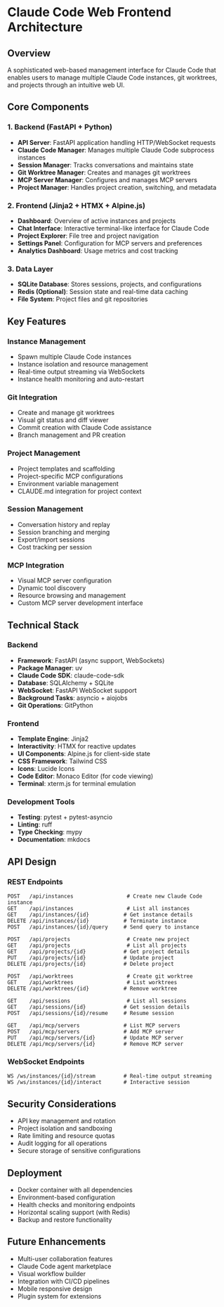 # Claude Code Web Frontend Architecture

## Overview
A sophisticated web-based management interface for Claude Code that enables users to manage multiple Claude Code instances, git worktrees, and projects through an intuitive web UI.

## Core Components

### 1. Backend (FastAPI + Python)
- **API Server**: FastAPI application handling HTTP/WebSocket requests
- **Claude Code Manager**: Manages multiple Claude Code subprocess instances
- **Session Manager**: Tracks conversations and maintains state
- **Git Worktree Manager**: Creates and manages git worktrees
- **MCP Server Manager**: Configures and manages MCP servers
- **Project Manager**: Handles project creation, switching, and metadata

### 2. Frontend (Jinja2 + HTMX + Alpine.js)
- **Dashboard**: Overview of active instances and projects
- **Chat Interface**: Interactive terminal-like interface for Claude Code
- **Project Explorer**: File tree and project navigation
- **Settings Panel**: Configuration for MCP servers and preferences
- **Analytics Dashboard**: Usage metrics and cost tracking

### 3. Data Layer
- **SQLite Database**: Stores sessions, projects, and configurations
- **Redis (Optional)**: Session state and real-time data caching
- **File System**: Project files and git repositories

## Key Features

### Instance Management
- Spawn multiple Claude Code instances
- Instance isolation and resource management
- Real-time output streaming via WebSockets
- Instance health monitoring and auto-restart

### Git Integration
- Create and manage git worktrees
- Visual git status and diff viewer
- Commit creation with Claude Code assistance
- Branch management and PR creation

### Project Management
- Project templates and scaffolding
- Project-specific MCP configurations
- Environment variable management
- CLAUDE.md integration for project context

### Session Management
- Conversation history and replay
- Session branching and merging
- Export/import sessions
- Cost tracking per session

### MCP Integration
- Visual MCP server configuration
- Dynamic tool discovery
- Resource browsing and management
- Custom MCP server development interface

## Technical Stack

### Backend
- **Framework**: FastAPI (async support, WebSockets)
- **Package Manager**: uv
- **Claude Code SDK**: claude-code-sdk
- **Database**: SQLAlchemy + SQLite
- **WebSocket**: FastAPI WebSocket support
- **Background Tasks**: asyncio + aiojobs
- **Git Operations**: GitPython

### Frontend
- **Template Engine**: Jinja2
- **Interactivity**: HTMX for reactive updates
- **UI Components**: Alpine.js for client-side state
- **CSS Framework**: Tailwind CSS
- **Icons**: Lucide Icons
- **Code Editor**: Monaco Editor (for code viewing)
- **Terminal**: xterm.js for terminal emulation

### Development Tools
- **Testing**: pytest + pytest-asyncio
- **Linting**: ruff
- **Type Checking**: mypy
- **Documentation**: mkdocs

## API Design

### REST Endpoints
```
POST   /api/instances                 # Create new Claude Code instance
GET    /api/instances                 # List all instances
GET    /api/instances/{id}           # Get instance details
DELETE /api/instances/{id}           # Terminate instance
POST   /api/instances/{id}/query     # Send query to instance

POST   /api/projects                  # Create new project
GET    /api/projects                  # List all projects
GET    /api/projects/{id}            # Get project details
PUT    /api/projects/{id}            # Update project
DELETE /api/projects/{id}            # Delete project

POST   /api/worktrees                 # Create git worktree
GET    /api/worktrees                 # List worktrees
DELETE /api/worktrees/{id}           # Remove worktree

GET    /api/sessions                  # List all sessions
GET    /api/sessions/{id}            # Get session details
POST   /api/sessions/{id}/resume     # Resume session

GET    /api/mcp/servers              # List MCP servers
POST   /api/mcp/servers              # Add MCP server
PUT    /api/mcp/servers/{id}         # Update MCP server
DELETE /api/mcp/servers/{id}         # Remove MCP server
```

### WebSocket Endpoints
```
WS /ws/instances/{id}/stream         # Real-time output streaming
WS /ws/instances/{id}/interact       # Interactive session
```

## Security Considerations
- API key management and rotation
- Project isolation and sandboxing
- Rate limiting and resource quotas
- Audit logging for all operations
- Secure storage of sensitive configurations

## Deployment
- Docker container with all dependencies
- Environment-based configuration
- Health checks and monitoring endpoints
- Horizontal scaling support (with Redis)
- Backup and restore functionality

## Future Enhancements
- Multi-user collaboration features
- Claude Code agent marketplace
- Visual workflow builder
- Integration with CI/CD pipelines
- Mobile responsive design
- Plugin system for extensions